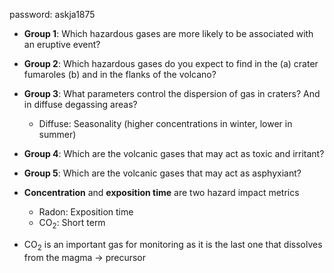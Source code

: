 password: askja1875

- **Group 1**: Which hazardous gases are more likely to be associated with an eruptive event?                                
- **Group 2**: Which hazardous gases do you expect to find in the (a) crater fumaroles (b) and in the flanks of the volcano? 
- **Group 3**: What parameters control the dispersion of gas in craters? And in diffuse degassing areas?
  - Diffuse: Seasonality (higher concentrations in winter, lower in summer)              
- **Group 4**: Which are the volcanic gases that may act as toxic and irritant?                                              
- **Group 5**: Which are the volcanic gases that may act as asphyxiant? 


- **Concentration** and **exposition time** are two hazard impact metrics
  - Radon: Exposition time
  - CO$_2$: Short term
- CO$_2$ is an important gas for monitoring as it is the last one that dissolves from the magma → precursor